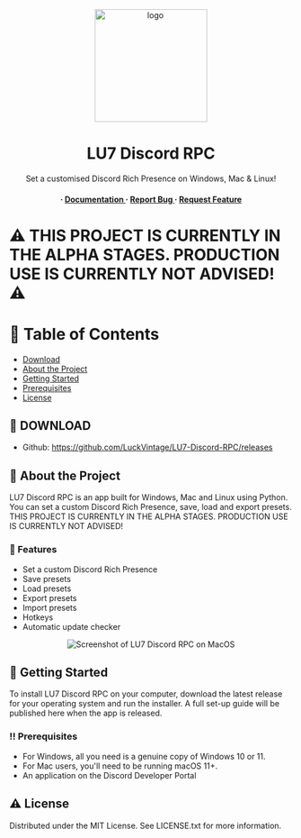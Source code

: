 <div align='center'>

<img src=https://cdn.luckvintage.com/LU7Logo.jpg alt="logo" width=200 height=200 />

<h1>LU7 Discord RPC</h1>
<p>Set a customised Discord Rich Presence on Windows, Mac & Linux!</p>

<h4> <span> · </span> <a href="https://github.com/LuckVintage/LU7-Discord-RPC/blob/main/README.md"> Documentation </a> <span> · </span> <a href="https://github.com/LuckVintage/LU7-Discord-RPC/issues"> Report Bug </a> <span> · </span> <a href="https://github.com/LuckVintage/LU7-Discord-RPC/issues"> Request Feature </a> </h4>


</div>

# ⚠️ THIS PROJECT IS CURRENTLY IN THE ALPHA STAGES. PRODUCTION USE IS CURRENTLY NOT ADVISED! ⚠️

# :notebook_with_decorative_cover: Table of Contents

- [Download](#link-download)
- [About the Project](#star2-about-the-project)
- [Getting Started](#toolbox-getting-started)
- [Prerequisites](#bangbang-prerequisites)
- [License](#warning-license)


## :link: DOWNLOAD

- Github: https://github.com/LuckVintage/LU7-Discord-RPC/releases

## :star2: About the Project

LU7 Discord RPC is an app built for Windows, Mac and Linux using Python. You can set a custom Discord Rich Presence, save, load and export presets. THIS PROJECT IS CURRENTLY IN THE ALPHA STAGES. PRODUCTION USE IS CURRENTLY NOT ADVISED!

### :dart: Features
- Set a custom Discord Rich Presence
- Save presets
- Load presets
- Export presets
- Import presets
- Hotkeys
- Automatic update checker

<div align='center'>

<img src=https://cdn.luckvintage.com/09-02-2024_14-34-30_qsUMGZkYnuCxsPQqgX.png alt="Screenshot of LU7 Discord RPC on MacOS"/>

</div>

## :toolbox: Getting Started

To install LU7 Discord RPC on your computer, download the latest release for your operating system and run the installer. A full set-up guide will be published here when the app is released.  

### :bangbang: Prerequisites

- For Windows, all you need is a genuine copy of Windows 10 or 11.
- For Mac users, you'll need to be running macOS 11+.
- An application on the Discord Developer Portal

## :warning: License

Distributed under the MIT License. See LICENSE.txt for more information.

